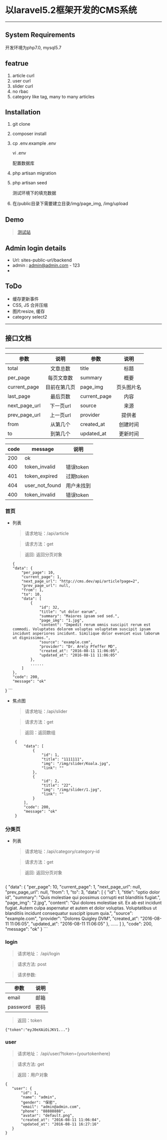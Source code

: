 # 以laravel5.2框架开发的CMS系统
---

## System Requirements
开发环境为php7.0, mysql5.7

## featrue
1. article curl
2. user curl
3. slider curl
3. no rbac
4. category like tag, many to many articles

## Installation
1. git clone

1. composer install

2. cp .env.example .env

   vi .env

   配置数据库

3. php artisan migration

4. php artisan seed

   测试环境下的填充数据

5. 在/public目录下需要建立目录/img/page_img, /img/upload

## Demo
> [测试站](http://120.76.72.51/backend)

## Admin login details
- Url: sites-public-url/backend
- admin : admin@admin.com - 123
- 
## ToDo
- 缓存更新事件
- CSS, JS 合并压缩
- 图片resize, 缓存
- category select2

---

## 接口文档

---

| 参数        | 说明 |参数        | 说明 |
| ------------- |:-------------:| ------------- |:-------------:|
|    total   |   文章总数   | title   |   标题   |
|  per_page   | 每页文章数  | summary   | 概要  |
| current_page | 目前在第几页 | page_img | 页头图片名 |
| last_page | 最后页数 | current_page | 内容 |
| next_page_url | 下一页url |source | 来源 |
| prev_page_url | 上一页url |provider | 提供者 |
| from | 从第几个 |created_at | 创建时间 |
| to | 到第几个 |updated_at | 更新时间 |

| code | message | 说明 |
|---|---|--|
| 200 | ok | |
| 400 | token_invalid | 错误token |
| 401 | token_expired | 过期token |
| 404 | user_not_found | 用户未找到 |
| 400 | token_invalid | 错误token |

### 首页

- 列表

    > 请求地址：/api/article
   
    > 请求方法：get
    
    > 返回: 返回分页对象
    
    ```
    {
    "data": {
        "per_page": 10,
        "current_page": 1,
        "next_page_url": "http://cms.dev/api/article?page=2",
        "prev_page_url": null,
        "from": 1,
        "to": 10,
        "data": [
            {
                "id": 32,
                "title": "ut dolor earum",
                "summary": "Maiores ipsam sed sed.",
                "page_img": "1.jpg",
                "content": "Impedit rerum omnis suscipit rerum est commodi. Voluptates dolorem voluptas voluptatem suscipit ipsam incidunt asperiores incidunt. Similique dolor eveniet eius laborum ut dignissimos.",
                "source": "example.com",
                "provider": "Dr. Arely Pfeffer MD",
                "created_at": "2016-08-11 11:06:05",
                "updated_at": "2016-08-11 11:06:05"
            },
            ......
        ]
    },
    "code": 200,
    "message": "ok"
}
    ```
    
- 焦点图

  > 请求地址：/api/slider
  
  > 请求方法：get
 
  > 返回：返回数组
  
   ```
    {
        "data": [
            {
                "id": 1,
                "title": "1111111",
                "img": "/img/slider/Koala.jpg",
                "link": ""
            },
            {
                "id": 2,
                "title": "22",
                "img": "/img/slider/1.jpg",
                "link": ""
            }
        ],
        "code": 200,
        "message": "ok"
    }
    ```
### 分类页

- 列表

    > 请求地址：/api/category/category-id
   
    > 请求方法：get
    
    > 返回: 返回分页对象
    
    ```
{
    "data": {
        "per_page": 10,
        "current_page": 1,
        "next_page_url": null,
        "prev_page_url": null,
        "from": 1,
        "to": 3,
        "data": [
            {
                "id": 1,
                "title": "optio dolor id",
                "summary": "Quis molestiae qui possimus corrupti est blanditiis fugiat.",
                "page_img": "2.jpg",
                "content": "Qui dolores molestiae sit. Ex ab est incidunt fugiat. Autem culpa aspernatur et autem et dolor voluptas. Voluptatibus ut blanditiis incidunt consequatur suscipit ipsum quia.",
                "source": "example.com",
                "provider": "Dolores Quigley DVM",
                "created_at": "2016-08-11 11:06:05",
                "updated_at": "2016-08-11 11:06:05"
            },
            ......
        ]
    },
    "code": 200,
    "message": "ok"
}
    ```

### login
 > 请求地址： /api/login

 > 请求方法: post

 > 请求参数:

 | 参数 | 说明 |
 | --- | ---|
 | email | 邮箱 |
 | password | 密码 |

 > 返回：token

 ```
 {"token":"eyJ0eXAiOiJKV1..."}
 ```

### user
 > 请求地址： /api/user/?token={yourtokenhere}

 > 请求方法: get

 > 返回：用户对象
 ```
{
    "user": {
        "id": 1, 
        "name": "admin", 
        "gender": "保密", 
        "email": "admin@admin.com", 
        "phone": "88888888", 
        "avatar": "default.png", 
        "created_at": "2016-08-11 11:06:04", 
        "updated_at": "2016-08-11 16:27:16"
    }
}
 ```
